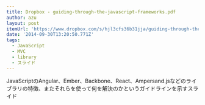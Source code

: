 ```yaml
---
title: Dropbox - guiding-through-the-javascript-frameworks.pdf
author: azu
layout: post
itemUrl: 'https://www.dropbox.com/s/hjl3cfs36b31jja/guiding-through-the-javascript-frameworks.pdf?dl=0'
date: '2014-09-30T13:20:50.771Z'
tags:
  - JavaScript
  - MVC
  - library
  - スライド
---
```

JavaScriptのAngular、Ember、Backbone、React、Ampersand.jsなどのライブラリの特徴、またそれらを使って何を解決のかというガイドラインを示すスライド
